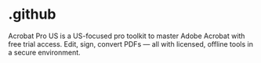 # .github
Acrobat Pro US is a US-focused pro toolkit to master Adobe Acrobat with free trial access. Edit, sign, convert PDFs — all with licensed, offline tools in a secure environment.
